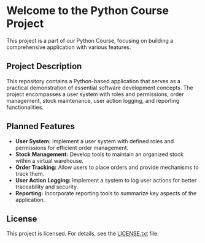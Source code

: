 # Welcome to the Python Course Project 
This project is a part of our Python Course, focusing on building a comprehensive application with various features.

## Project Description
This repository contains a Python-based application that serves as a practical demonstration of essential software development concepts. The project encompasses a user system with roles and permissions, order management, stock maintenance, user action logging, and reporting functionalities.

## Planned Features
- **User System:** Implement a user system with defined roles and permissions for efficient order management.
- **Stock Management:** Develop tools to maintain an organized stock within a virtual warehouse.
- **Order Tracking:** Allow users to place orders and provide mechanisms to track them.
- **User Action Logging:** Implement a system to log user actions for better traceability and security.
- **Reporting:** Incorporate reporting tools to summarize key aspects of the application.

## License
This project is licensed. For details, see the [LICENSE.txt](https://github.com/maryna-shyrokova/warehouse-project/blob/main/LICENSE.txt) file.

